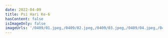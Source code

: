 ```yaml
---
date: 2022-04-09
title: Psi Hari Ke-6
hasContent: false
isImageOnly: false
imageUrls: '/0409/01.jpeg,/0409/02.jpeg,/0409/03.jpeg,/0409/04.jpeg,/0409/05.jpeg'
---
```

